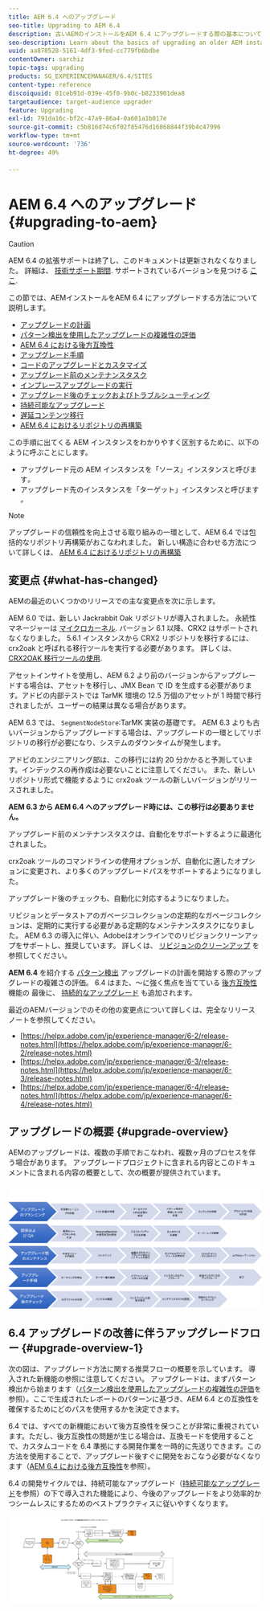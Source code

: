```yaml
---
title: AEM 6.4 へのアップグレード
seo-title: Upgrading to AEM 6.4
description: 古いAEMのインストールをAEM 6.4 にアップグレードする際の基本について説明します。
seo-description: Learn about the basics of upgrading an older AEM installation to AEM 6.4.
uuid: aa878528-5161-4df3-9fed-cc779fb6bdbe
contentOwner: sarchiz
topic-tags: upgrading
products: SG_EXPERIENCEMANAGER/6.4/SITES
content-type: reference
discoiquuid: 81ceb91d-039e-45f0-9b0c-b8233901dea8
targetaudience: target-audience upgrader
feature: Upgrading
exl-id: 791da16c-bf2c-47a9-86a4-0a601a1b017e
source-git-commit: c5b816d74c6f02f85476d16868844f39b4c47996
workflow-type: tm+mt
source-wordcount: '736'
ht-degree: 49%

---
```


# AEM 6.4 へのアップグレード{#upgrading-to-aem}

>[!CAUTION]
>
>AEM 6.4 の拡張サポートは終了し、このドキュメントは更新されなくなりました。 詳細は、 [技術サポート期間](https://helpx.adobe.com/jp/support/programs/eol-matrix.html). サポートされているバージョンを見つける [ここ](https://experienceleague.adobe.com/docs/?lang=ja).

この節では、AEMインストールをAEM 6.4 にアップグレードする方法について説明します。

* [アップグレードの計画](/help/sites-deploying/upgrade-planning.md)
* [パターン検出を使用したアップグレードの複雑性の評価](/help/sites-deploying/pattern-detector.md)
* [AEM 6.4 における後方互換性](/help/sites-deploying/backward-compatibility.md)
* [アップグレード手順](/help/sites-deploying/upgrade-procedure.md)
* [コードのアップグレードとカスタマイズ](/help/sites-deploying/upgrading-code-and-customizations.md)
* [アップグレード前のメンテナンスタスク](/help/sites-deploying/pre-upgrade-maintenance-tasks.md)
* [インプレースアップグレードの実行](/help/sites-deploying/in-place-upgrade.md)
* [アップグレード後のチェックおよびトラブルシューティング](/help/sites-deploying/post-upgrade-checks-and-troubleshooting.md)
* [持続可能なアップグレード](/help/sites-deploying/sustainable-upgrades.md)
* [遅延コンテンツ移行](/help/sites-deploying/lazy-content-migration.md)
* [AEM 6.4 におけるリポジトリの再構築](/help/sites-deploying/repository-restructuring.md)

この手順に出てくる AEM インスタンスをわかりやすく区別するために、以下のように呼ぶことにします。

* アップグレード元の AEM インスタンスを「ソース」インスタンスと呼びます&#x200B;*。*
* アップグレード先のインスタンスを「ターゲット」インスタンスと呼びます&#x200B;*。*

>[!NOTE]
>
>アップグレードの信頼性を向上させる取り組みの一環として、AEM 6.4 では包括的なリポジトリ再構築がおこなわれました。 新しい構造に合わせる方法について詳しくは、 [AEM 6.4 におけるリポジトリの再構築](/help/sites-deploying/repository-restructuring.md)

## 変更点 {#what-has-changed}

AEMの最近のいくつかのリリースでの主な変更点を次に示します。

AEM 6.0 では、新しい Jackrabbit Oak リポジトリが導入されました。 永続性マネージャーは [マイクロカーネル](/help/sites-deploying/recommended-deploys.md). バージョン 6.1 以降、CRX2 はサポートされなくなりました。 5.6.1 インスタンスから CRX2 リポジトリを移行するには、crx2oak と呼ばれる移行ツールを実行する必要があります。 詳しくは、 [CRX2OAK 移行ツールの使用](/help/sites-deploying/using-crx2oak.md).

アセットインサイトを使用し、AEM 6.2 より前のバージョンからアップグレードする場合は、アセットを移行し、JMX Bean で ID を生成する必要があります。アドビの内部テストでは TarMK 環境の 12.5 万個のアセットが 1 時間で移行されましたが、ユーザーの結果は異なる場合があります。

AEM 6.3 では、 `SegmentNodeStore`:TarMK 実装の基礎です。 AEM 6.3 よりも古いバージョンからアップグレードする場合は、アップグレードの一環としてリポジトリの移行が必要になり、システムのダウンタイムが発生します。

アドビのエンジニアリング部は、この移行には約 20 分かかると予測しています。インデックスの再作成は必要ないことに注意してください。 また、新しいリポジトリ形式で機能するように crx2oak ツールの新しいバージョンがリリースされました。

**AEM 6.3 から AEM 6.4 へのアップグレード時には、この移行は必要ありません。**

アップグレード前のメンテナンスタスクは、自動化をサポートするように最適化されました。

crx2oak ツールのコマンドラインの使用オプションが、自動化に適したオプションに変更され、より多くのアップグレードパスをサポートするようになりました。

アップグレード後のチェックも、自動化に対応するようになりました。

リビジョンとデータストアのガベージコレクションの定期的なガベージコレクションは、定期的に実行する必要がある定期的なメンテナンスタスクになりました。 AEM 6.3 の導入に伴い、Adobeはオンラインでのリビジョンクリーンアップをサポートし、推奨しています。 詳しくは、 [リビジョンのクリーンアップ](/help/sites-deploying/revision-cleanup.md) を参照してください。

**AEM 6.4** を紹介する [パターン検出](/help/sites-deploying/pattern-detector.md) アップグレードの計画を開始する際のアップグレードの複雑さの評価。 6.4 はまた、～に強く焦点を当てている [後方互換性](/help/sites-deploying/backward-compatibility.md) 機能の 最後に、 [持続的なアップグレード](/help/sites-deploying/sustainable-upgrades.md) も追加されます。

最近のAEMバージョンでのその他の変更点について詳しくは、完全なリリースノートを参照してください。

* [https://helpx.adobe.com/jp/experience-manager/6-2/release-notes.html](https://helpx.adobe.com/jp/experience-manager/6-2/release-notes.html)
* [https://helpx.adobe.com/jp/experience-manager/6-3/release-notes.html](https://helpx.adobe.com/jp/experience-manager/6-3/release-notes.html)
* [https://helpx.adobe.com/jp/experience-manager/6-4/release-notes.html](https://helpx.adobe.com/jp/experience-manager/6-4/release-notes.html)

## アップグレードの概要 {#upgrade-overview}

AEMのアップグレードは、複数の手順でおこなわれ、複数ヶ月のプロセスを伴う場合があります。 アップグレードプロジェクトに含まれる内容とこのドキュメントに含まれる内容の概要として、次の概要が提供されています。

![screen_shot_2018-03-30at80708am](assets/screen_shot_2018-03-30at80708am.png)

## 6.4 アップグレードの改善に伴うアップグレードフロー {#upgrade-overview-1}

次の図は、アップグレード方法に関する推奨フローの概要を示しています。 導入された新機能の参照に注意してください。 アップグレードは、まずパターン検出から始まります（[パターン検出を使用したアップグレードの複雑性の評価](/help/sites-deploying/pattern-detector.md)を参照）。ここで生成されたレポートのパターンに基づき、AEM 6.4 との互換性を確保するためにどのパスを使用するかを決定できます。

6.4 では、すべての新機能において後方互換性を保つことが非常に重視されています。ただし、後方互換性の問題が生じる場合は、互換モードを使用することで、カスタムコードを 6.4 準拠にする開発作業を一時的に先送りできます。この方法を使用することで、アップグレード後すぐに開発をおこなう必要がなくなります（[AEM 6.4 における後方互換性](/help/sites-deploying/backward-compatibility.md)を参照）。

6.4 の開発サイクルでは、持続可能なアップグレード（[持続可能なアップグレード](/help/sites-deploying/sustainable-upgrades.md)を参照）の下で導入された機能により、今後のアップグレードをより効率的かつシームレスにするためのベストプラクティスに従いやすくなります。

![6_4_upgrade_overviewflowchart-newpage3](assets/6_4_upgrade_overviewflowchart-newpage3.png)
